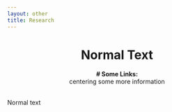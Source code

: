 ```yaml
---
layout: other
title: Research
---
```


<h1 align="center"> Normal Text </h1>

<p align="center">
  <b> # Some Links:</b><br>
  centering some more information
  <br><br>
</p>

Normal text
